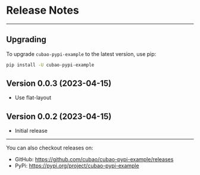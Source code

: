 # Release Notes

---

## Upgrading

To upgrade `cubao-pypi-example` to the latest version, use pip:

```bash
pip install -U cubao-pypi-example
```

## Version 0.0.3 (2023-04-15)

*   Use flat-layout

## Version 0.0.2 (2023-04-15)

*   Initial release

---

You can also checkout releases on:

-   GitHub: <https://github.com/cubao/cubao-pypi-example/releases>
-   PyPi: <https://pypi.org/project/cubao-pypi-example>
